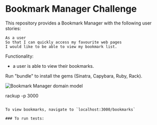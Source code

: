 # Bookmark Manager Challenge

This repository provides a Bookmark Manager with the following user stories:

```
As a user
So that I can quickly access my favourite web pages
I would like to be able to view my bookmark list.
```

Functionality:

- a user is able to view their bookmarks.

Run "bundle" to install the gems (Sinatra, Capybara, Ruby, Rack).

![Bookmark Manager domain model](/Users/student/Downloads/Untitled_Diagram.drawio)

rackup -p 3000
```

To view bookmarks, navigate to `localhost:3000/bookmarks`

### To run tests:

```